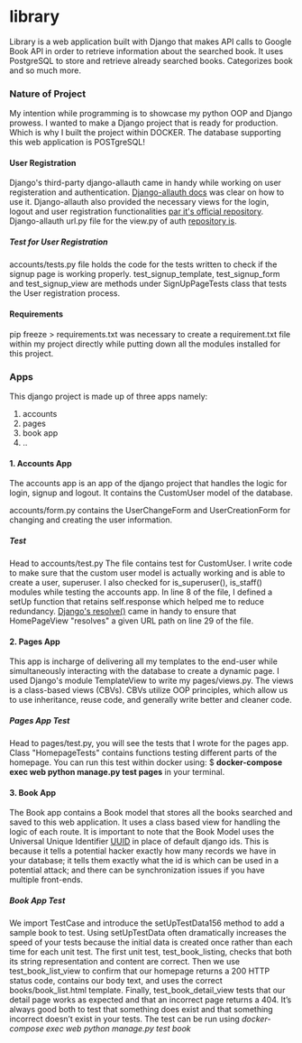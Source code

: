 # library
Library is a web application built with Django that makes API calls to Google Book API in order to retrieve information about the searched book. It uses PostgreSQL to store and retrieve already searched books. Categorizes book and so much more.

### Nature of Project
My intention while programming is to showcase my python OOP and Django prowess. I wanted to make a Django project that is ready for production. Which is why I built the project within DOCKER. The database supporting this web application is POSTgreSQL!


#### User Registration
Django's third-party django-allauth came in handy while working on user registeration and authentication. [Django-allauth docs](https://github.com/pennersr/django-allauth) was clear on how to use it. Django-allauth also provided the necessary views for the login, logout and user registration functionalities [par it's official repository](https://github.com/pennersr/django-allauth). Django-allauth url.py file for the view.py of auth [repository is](https://github.com/pennersr/django-allauth/blob/master/allauth/account/urls.py).

##### Test for User Registration
accounts/tests.py file holds the code for the tests written to check if the signup page is working properly. test_signup_template, test_signup_form and test_signup_view are methods under SignUpPageTests class that tests the User registration process.


#### Requirements
pip freeze > requirements.txt was necessary to create a requirement.txt file within my project directly while putting down all the modules installed for this project.


### Apps
This django project is made up of three apps namely:
1. accounts
2. pages
3. book app
4. ..

#### 1. Accounts App
The accounts app is an app of the django project that handles the logic for login, signup and logout. It contains the CustomUser model of the database.

accounts/form.py contains the UserChangeForm and UserCreationForm for changing and creating the user information. 

##### Test
Head to accounts/test.py The file contains test for CustomUser. I write code to make sure that the custom user model is actually working and is able to create a user, superuser. I also checked for is_superuser(), is_staff() modules while testing the accounts app. In line 8 of the file, I defined a setUp function that retains self.response which helped me to reduce redundancy.
[Django's resolve()](https://docs.djangoproject.com/en/4.0/ref/urlresolvers/#resolve) came in handy to ensure that HomePageView "resolves" a given URL path on line 29 of the file.


#### 2. Pages App
This app is incharge of delivering all my templates to the end-user while simultaneously interacting with the database to create a dynamic page. I used Django's module TemplateView to write my pages/views.py. The views is a class-based views (CBVs). CBVs utilize OOP principles, which allow us to use inheritance, reuse code, and generally write better and cleaner code.

##### Pages App Test
Head to pages/test.py, you will see the tests that I wrote for the pages app. Class "HomepageTests" contains functions testing different parts of the homepage. You can run this test within docker using: $ **docker-compose exec web python manage.py test pages** 
in your terminal.

#### 3. Book App
The Book app contains a Book model that stores all the books searched and saved to this web application. It uses a class based view for handling the logic of each route. It is important to note that the Book Model uses the Universal Unique Identifier [UUID](https://docs.djangoproject.com/en/4.0/ref/models/fields/#django.db.models.UUIDField) in place of default django ids. This is because it tells a potential hacker exactly how many records we have in your database; it tells them exactly what the id is which can be used in a potential attack; and there can be synchronization issues if you have multiple front-ends.

##### Book App Test
We import TestCase and introduce the setUpTestData156 method to add a sample book to test. Using setUpTestData often dramatically increases the speed of your tests because the initial data is created once rather than each time for each unit test.
The first unit test, test_book_listing, checks that both its string representation and content are correct. Then we use test_book_list_view to confirm that our homepage returns a 200 HTTP status code, contains our body text, and uses the correct books/book_list.html template. Finally, test_book_detail_view tests that our detail page works as expected and that an incorrect page returns a 404. It’s always good both to test that something does exist and that something incorrect doesn’t exist in your tests. The test can be run using *docker-compose exec web python manage.py test book*


